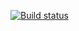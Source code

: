 [![Build status](https://ci.appveyor.com/api/projects/status/btq9rjqh7xkt768o?svg=true)](https://ci.appveyor.com/project/aleks903/ajs7-hw3-clean-fn)